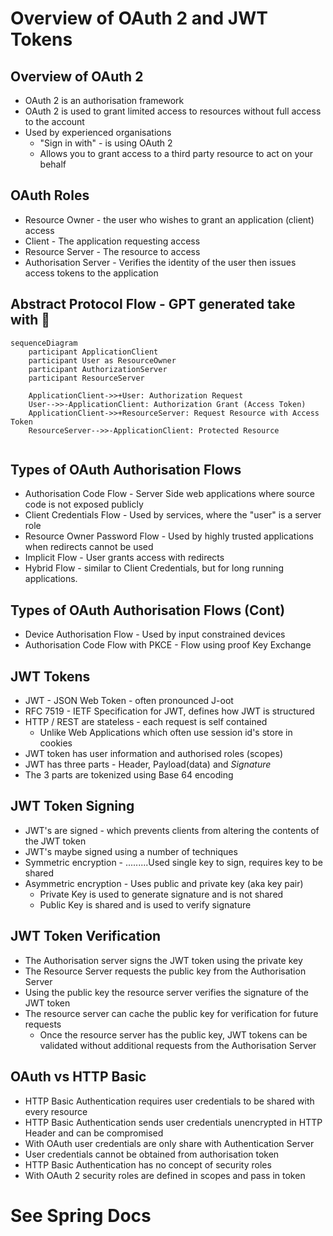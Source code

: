 # Overview of OAuth 2 and JWT Tokens

## Overview of OAuth 2
- OAuth 2 is an authorisation framework
- OAuth 2 is used to grant limited access to resources without full access to the account
- Used by experienced organisations
  - "Sign in with" - is using OAuth 2
  - Allows you to grant access to a third party resource to act on your behalf

## OAuth Roles
- Resource Owner - the user who wishes to grant an application (client) access
- Client - The application requesting access
- Resource Server - The resource to access
- Authorisation Server - Verifies the identity of the user then issues access tokens to the application

## Abstract Protocol Flow - GPT generated take with 🧂

```mermaid
sequenceDiagram
    participant ApplicationClient
    participant User as ResourceOwner
    participant AuthorizationServer
    participant ResourceServer

    ApplicationClient->>+User: Authorization Request
    User-->>-ApplicationClient: Authorization Grant (Access Token)
    ApplicationClient->>+ResourceServer: Request Resource with Access Token
    ResourceServer-->>-ApplicationClient: Protected Resource


```

## Types of OAuth Authorisation Flows
- Authorisation Code Flow - Server Side web applications where source code is not exposed publicly
- Client Credentials Flow - Used by services, where the "user" is a server role
- Resource Owner Password Flow - Used by highly trusted applications when redirects cannot be used
- Implicit Flow - User grants access with redirects
- Hybrid Flow - similar to Client Credentials, but for long running applications.

## Types of OAuth Authorisation Flows (Cont)
- Device Authorisation Flow - Used by input constrained devices
- Authorisation Code Flow with PKCE - Flow using proof Key Exchange

## JWT Tokens
- JWT - JSON Web Token - often pronounced J-oot
- RFC 7519 - IETF Specification for JWT, defines how JWT is structured
- HTTP / REST are stateless - each request is self contained
  - Unlike Web Applications which often use session id's store in cookies
- JWT token has user information and authorised roles (scopes)
- JWT has three parts - Header, Payload(data) and *Signature*
- The 3 parts are tokenized using Base 64 encoding

## JWT Token Signing
- JWT's are signed - which prevents clients from altering the contents of the JWT token
- JWT's maybe signed using a number of techniques
- Symmetric encryption - .........Used single key to sign, requires key to be shared
- Asymmetric encryption - Uses public and private key (aka key pair)
  - Private Key is used to generate signature and is not shared
  - Public Key is shared and is used to verify signature

## JWT Token Verification
- The Authorisation server signs the JWT token using the private key
- The Resource Server requests the public key from the Authorisation Server
- Using the public key the resource server verifies the signature of the JWT token
- The resource server can cache the public key for verification for future requests
  - Once the resource server has the public key, JWT tokens can be validated without additional requests from the Authorisation Server

## OAuth vs HTTP Basic
- HTTP Basic Authentication requires user credentials to be shared with every resource
- HTTP Basic Authentication sends user credentials unencrypted in HTTP Header and can be compromised
- With OAuth user credentials are only share with Authentication Server
- User credentials cannot be obtained from authorisation token
- HTTP Basic Authentication has no concept of security roles
- With OAuth 2 security roles are defined in scopes and pass in token

# **See Spring Docs**